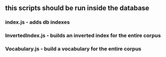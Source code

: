 ## this scripts should be run inside the database
### index.js - adds db indexes
### InvertedIndex.js - builds an inverted index for the entire corpus
### Vocabulary.js - build a vocabulary for the entire corpus